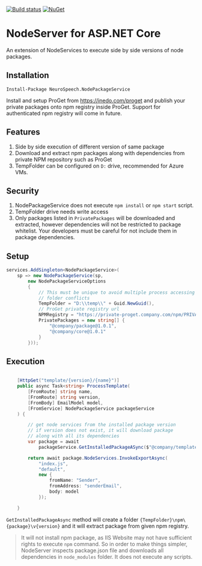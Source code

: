 [![Build status](https://ci.appveyor.com/api/projects/status/rya0tf5dim3d1596?svg=true)](https://ci.appveyor.com/project/neurospeech/asp-net-core-node-server) [![NuGet](https://img.shields.io/nuget/v/NeuroSpeech.NodeServer.svg?label=NuGet)](https://www.nuget.org/packages/NeuroSpeech.NodeServer)
# NodeServer for ASP.NET Core

An extension of NodeServices to execute side by side versions of node packages.

## Installation

`Install-Package NeuroSpeech.NodePackageService`

Install and setup ProGet from https://inedo.com/proget and publish your private packages onto npm registry inside ProGet. Support for authenticated npm registry will come in future.

## Features

1. Side by side execution of different version of same package
2. Download and extract npm packages along with dependencies from private NPM repository such as ProGet
3. TempFolder can be configured on `D:` drive, recommended for Azure VMs.

## Security

1. NodePackageService does not execute `npm install` or `npm start` script.
2. TempFolder drive needs write access
3. Only packages listed in `PrivatePackages` will be downloaded and extracted, however dependencies will not be restricted to package whitelist. Your developers must be careful for not include them in package dependencies.

## Setup

```c#
services.AddSingleton<NodePackageService>(
    sp => new NodePackageService(sp,
        new NodePackageServiceOptions
        {
            // This must be unique to avoid multiple process accessing same
            // folder conflicts
            TempFolder = "D:\\temp\\" + Guid.NewGuid(),
            // ProGet private registry url
            NPMRegistry = "https://private-proget.company.com/npm/PRIVATE",
            PrivatePackages = new string[] {
                "@company/package@1.0.1",
                "@company/core@1.0.1"
            }
        }));
```

## Execution

```c#

    [HttpGet("template/{version}/{name}")]
    public async Task<string> ProcessTemplate(
        [FromRoute] string name,
        [FromRoute] string version,
        [FromBody] EmailModel model,
        [FromService] NodePackageService packageService
    ) {

        // get node services from the installed package version
        // if version does not exist, it will download package
        // along with all its dependencies
        var package = await 
            packageService.GetInstalledPackageASync($"@company/template@{version}");

        return await package.NodeServices.InvokeExportAsync(
            "index.js",
            "default",
            new {
                fromName: "Sender",
                fromAddress: "senderEmail",
                body: model
            });

    }

```

`GetInstalledPackageAsync` method will create a folder `{TempFolder}\npm\{package}\v{version}` and it will extract package from given npm registry.

> It will not install npm package, as IIS Website may not have sufficient rights to execute `npm` command. So in order to make things simpler, NodeServer inspects package.json file and downloads all dependencies in `node_modules` folder. It does not execute any scripts.